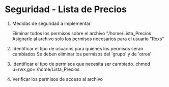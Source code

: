 # Seguridad - Lista de Precios

1. Medidas de seguridad a implementar

     Eliminar todos los permisos sobre el archivo "/home/Lista_Precios
     Asignarle al archivo solo los permisos necesarios para el usuario "Roxs"  

2. Identificar el tipo de usuarios para quienes los permisos seran cambiados 
   Se deben eliminar los permisos del 'grupo' y de 'otros'

3. Identificar el tipo de permisos que necesita ser cambiado.
   chmod u=rwx,go= /home/Lista_Precios 

4. Verificar los permisos de acceso al archivo
    



